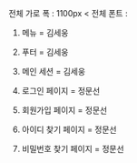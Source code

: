 
전체 가로 폭 : 1100px
<
전체 폰트 : 

1. 메뉴 = 김세웅

2. 푸터 = 김세웅

3. 메인 세션  = 김세웅

4. 로그인 페이지 = 정문선

5. 회원가입 페이지 = 정문선

6. 아이디 찾기 페이지 = 정문선

7. 비밀번호 찾기 페이지 = 정문선






